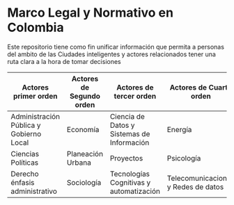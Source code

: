 # Marco Legal y Normativo en Colombia

Este repositorio tiene como fin unificar información que permita a personas del ambito de las Ciudades inteligentes y actores relacionados tener una ruta clara a la hora de tomar decisiones

|Actores primer orden|Actores de Segundo orden|Actores de tercer orden|Actores de Cuarto orden|
| ----- | ----- | ----- | ----- |
|Administración Pública y Gobierno Local|Economía|Ciencia de Datos y Sistemas de Información|Energía|
|Ciencias Políticas|Planeación Urbana|Proyectos|Psicología|
|Derecho énfasis administrativo|Sociología|Tecnologías Cognitivas y automatización|Telecomunicaciones y Redes de datos|

